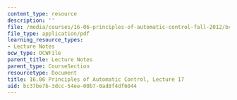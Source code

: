 ```yaml
---
content_type: resource
description: ''
file: /media/courses/16-06-principles-of-automatic-control-fall-2012/bc37be7b3dcc54ee00b70ad8f4df6044_MIT16_06F12_Lecture_17.pdf
file_type: application/pdf
learning_resource_types:
- Lecture Notes
ocw_type: OCWFile
parent_title: Lecture Notes
parent_type: CourseSection
resourcetype: Document
title: 16.06 Principles of Automatic Control, Lecture 17
uid: bc37be7b-3dcc-54ee-00b7-0ad8f4df6044
---
```

